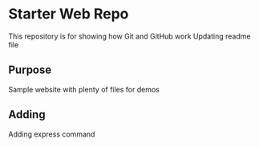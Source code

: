 # Starter Web Repo

This repository is for showing how Git and GitHub work
Updating readme file
## Purpose

Sample website with plenty of files for demos

## Adding

Adding express command